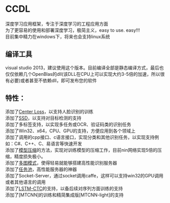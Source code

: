 # CCDL
深度学习应用框架，专注于深度学习的工程应用方面<br/>
为了更容易的使用和部署深度学习，极简主义，easy to use. easy!!!<br/>
目前集中精力在windows下，将来也会支持linux系统<br/>

## 编译工具
visual studio 2013，建议使用这个版本。目前编译全部是静态编译方式，最后也仅仅依赖几个OpenBlas的dll(该DLL在CPU上可以实现大约3-5倍的加速，所以很有必要)或者甚至不依赖dll，即可发布您的软件<br/>

## 特性：
添加了[Center Loss](https://github.com/ydwen/caffe-face)，以支持人脸识别的训练<br/>
添加了[SSD](https://github.com/weiliu89/caffe/tree/ssd)，以支持对目标检测的支持<br/>
添加了多标签支持，以实现多任务或OCR、验证码类的识别任务<br/>
添加了Win32、x64，CPU、GPU的支持，方便应用到各个领域上<br/>
添加了调用的cpp接口、c语言接口，实现分类和其他识别任务，以实现支持例如：C#、C++、C、易语言等快速开发<br/>
添加了[模型压缩](https://github.com/dlunion/CCDL/tree/master/caffe-easy/support/model_compress)的方法，实现对训练模型的压缩工作，目前nin网络实现5倍的压缩，精度损失极小。<br/>
添加了[多图模式](https://github.com/dlunion/CCDL/blob/master/caffe-easy/support/classification/classification.cpp)，使得轻易就能够搭建高性能识别服务器<br/>
添加了[任务池](https://github.com/dlunion/CCDL/blob/master/caffe-easy/support/classification/task_pool.cpp)，高性能服务器的神器<br/>
添加了Socket-Server，通过socket调用caffe，这样可以支持win32的GPU调用或者其他语言的调用<br/>
添加了[LSTM-CTC](https://github.com/tianzhi0549/CTPN)的支持，以备后续对序列方面训练的支持<br/>
添加了[MTCNN]的训练和精简集成版[MTCNN-light]的支持<br/>